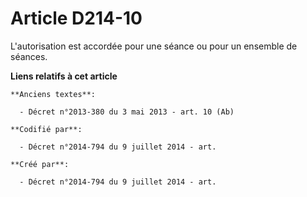# Article D214-10

L'autorisation est accordée pour une séance ou pour un ensemble de séances.

**Liens relatifs à cet article**

	**Anciens textes**:

	  - Décret n°2013-380 du 3 mai 2013 - art. 10 (Ab)

	**Codifié par**:

	  - Décret n°2014-794 du 9 juillet 2014 - art.

	**Créé par**:

	  - Décret n°2014-794 du 9 juillet 2014 - art.
